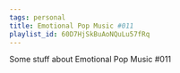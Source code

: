 ```yaml
---
tags: personal
title: Emotional Pop Music #011
playlist_id: 60D7HjSkBuAoNQuLu57fRq
---
```


Some stuff about Emotional Pop Music #011
